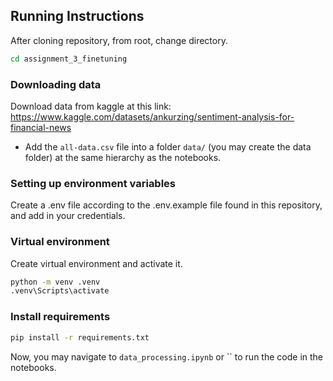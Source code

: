 ## Running Instructions

After cloning repository, from root, change directory.

```bash
cd assignment_3_finetuning
```

### Downloading data

Download data from kaggle at this link: https://www.kaggle.com/datasets/ankurzing/sentiment-analysis-for-financial-news

- Add the `all-data.csv` file into a folder `data/` (you may create the data folder) at the same hierarchy as the notebooks.

### Setting up environment variables

Create a .env file according to the .env.example file found in this repository, and add in your credentials.

### Virtual environment

Create virtual environment and activate it.

```bash
python -m venv .venv
.venv\Scripts\activate
```

### Install requirements

```bash
pip install -r requirements.txt
```

Now, you may navigate to `data_processing.ipynb` or `` to run the code in the notebooks.